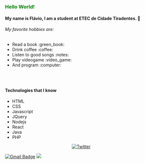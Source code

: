 <h3 style='color: green'>Hello World! </h3>

#### My name is Flávio, I am a student at ETEC de Cidade Tiradentes. 🌱

<h6>My favorite hobbies are: </h6>
<ul>
  <li>Read a book :green_book:</li>
  <li>Drink coffee :coffee:</li>
  <li>Listen to good songs :notes:</li>
  <li>Play videogame :video_game:</li>
  <li>And program :computer:</li>
</ul>
<br>
<br>
<h4><strong>Technologies that I know</strong></h4>

<ul>
  <li>HTML</li>
  <li>CSS</li>
  <li>Javascript</li>
  <li>JQuery</li>
  <li>Nodejs</li>
  <li>React</li>
  <li>Java</li>
  <li>PHP</li>
</ul>

<center>
  <a href="https://twitter.com/Flavleo_">
    <img src="https://img.shields.io/twitter/url?label=Flavleo_&style=social&url=https%3A%2F%2Ftwitter.com%2FFlavleo_" alt="Twitter">
  </a>
</center>

[![Gmail Badge](https://img.shields.io/badge/-tgmarinho@gmail.com-c14438?style=flat-square&logo=Gmail&logoColor=white&link=mailto:tgmarinho@gmail.com)](mailto:flaviovhtorres@gmail.com)
![](https://img.shields.io/twitter/url?label=Flavleo_&style=social&url=https%3A%2F%2Ftwitter.com%2FFlavleo_)


<!--
**F-programmer/F-programmer** is a ✨ _special_ ✨ repository because its `README.md` (this file) appears on your GitHub profile.

Here are some ideas to get you started:

- 🔭 I’m currently working on ...
- 🌱 I’m currently learning ...
- 👯 I’m looking to collaborate on ...
- 🤔 I’m looking for help with ...
- 💬 Ask me about ...
- 📫 How to reach me: ...
- 😄 Pronouns: ...
- ⚡ Fun fact: ...
- 👋
-->
